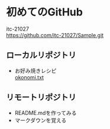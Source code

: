 # 初めてのGitHub
itc-21027  
https://github.com/itc-21027/Sample.git

## ローカルリポジトリ
* お好み焼きレシピ  
[okonomi.txt](https://github.com/itc-21027/Sample/blob/f1fa8fcd3620721fc9ac3f9022e49d390609245f/okonomi.txt)

## リモートリポジトリ
* README.mdを作ってみる
* マークダウンを覚える